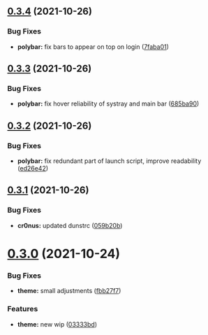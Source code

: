 ## [0.3.4](https://github.com/umgbhalla/dotstow/compare/v0.3.3...v0.3.4) (2021-10-26)


### Bug Fixes

* **polybar:** fix bars to appear on top on login ([7faba01](https://github.com/umgbhalla/dotstow/commit/7faba012130baf44c82d4b50a7046962abaf79c0))



## [0.3.3](https://github.com/umgbhalla/dotstow/compare/v0.3.2...v0.3.3) (2021-10-26)


### Bug Fixes

* **polybar:** fix hover reliability of systray and main bar ([685ba90](https://github.com/umgbhalla/dotstow/commit/685ba9034177254c9f6779b9dcb5db235464d8a6))



## [0.3.2](https://github.com/umgbhalla/dotstow/compare/v0.3.1...v0.3.2) (2021-10-26)


### Bug Fixes

* **polybar:** fix redundant part of launch script, improve readability ([ed26e42](https://github.com/umgbhalla/dotstow/commit/ed26e42815bba137f72777734a3e16390df67289))



## [0.3.1](https://github.com/umgbhalla/dotstow/compare/v0.3.0...v0.3.1) (2021-10-26)


### Bug Fixes

* **cr0nus:** updated dunstrc ([059b20b](https://github.com/umgbhalla/dotstow/commit/059b20b13f7281413b3a0c5b4e1aaa6c21f4451f))



# [0.3.0](https://github.com/umgbhalla/dotstow/compare/v0.2.0...v0.3.0) (2021-10-24)


### Bug Fixes

* **theme:** small adjustments ([fbb27f7](https://github.com/umgbhalla/dotstow/commit/fbb27f7b4af6f3fa759c0338e3e7e8c8d3feae95))


### Features

* **theme:** new wip ([03333bd](https://github.com/umgbhalla/dotstow/commit/03333bd316150294244cb667ef23b961074a5d6c))



